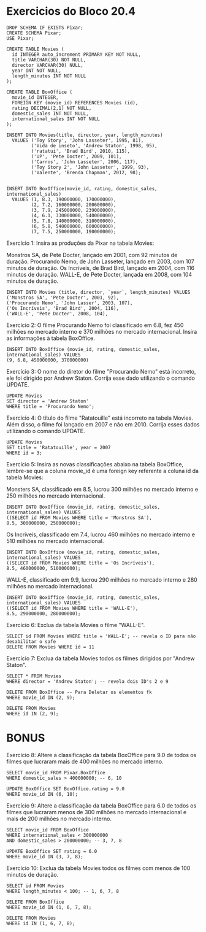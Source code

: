 # Exercicios do Bloco 20.4
```
DROP SCHEMA IF EXISTS Pixar;
CREATE SCHEMA Pixar;
USE Pixar;

CREATE TABLE Movies (
  id INTEGER auto_increment PRIMARY KEY NOT NULL,
  title VARCHAR(30) NOT NULL,
  director VARCHAR(30) NULL,
  year INT NOT NULL,
  length_minutes INT NOT NULL
);

CREATE TABLE BoxOffice (
  movie_id INTEGER,
  FOREIGN KEY (movie_id) REFERENCES Movies (id),
  rating DECIMAL(2,1) NOT NULL,
  domestic_sales INT NOT NULL,
  international_sales INT NOT NULL
);

INSERT INTO Movies(title, director, year, length_minutes)
  VALUES ('Toy Story', 'John Lasseter', 1995, 81),
         ('Vida de inseto', 'Andrew Staton', 1998, 95),
         ('ratatui', 'Brad Bird', 2010, 115),
         ('UP', 'Pete Docter', 2009, 101),
         ('Carros', 'John Lasseter', 2006, 117),
         ('Toy Story 2', 'John Lasseter', 1999, 93),
         ('Valente', 'Brenda Chapman', 2012, 98);


INSERT INTO BoxOffice(movie_id, rating, domestic_sales, international_sales)
  VALUES (1, 8.3, 190000000, 170000000),
         (2, 7.2, 160000000, 200600000),
         (3, 7.9, 245000000, 239000000),
         (4, 6.1, 330000000, 540000000),
         (5, 7.8, 140000000, 310000000),
         (6, 5.8, 540000000, 600000000),
         (7, 7.5, 250000000, 190000000);
```
Exercício 1: Insira as produções da Pixar na tabela Movies:

Monstros SA, de Pete Docter, lançado em 2001, com 92 minutos de duração.
Procurando Nemo, de John Lasseter, lançado em 2003, com 107 minutos de duração.
Os Incríveis, de Brad Bird, lançado em 2004, com 116 minutos de duração.
WALL-E, de Pete Docter, lançada em 2008, com 104 minutos de duração.

```
INSERT INTO Movies (title, director, `year`, length_minutes) VALUES
('Monstros SA', 'Pete Docter', 2001, 92),
('Procurando Nemo', 'John Lasser', 2003, 107),
('Os Incríveis', 'Brad Bird', 2004, 116),
('WALL-E', 'Pete Docter', 2008, 104),
```
Exercício 2: O filme Procurando Nemo foi classificado em 6.8, fez 450 milhões no mercado interno e 370 milhões no mercado internacional. Insira as informações à tabela BoxOffice.
```
INSERT INTO BoxOffice (movie_id, rating, domestic_sales, international_sales) VALUES
(9, 6.8, 450000000, 370000000)
```
Exercício 3: O nome do diretor do filme "Procurando Nemo" está incorreto, ele foi dirigido por Andrew Staton. Corrija esse dado utilizando o comando UPDATE.
```
UPDATE Movies
SET director = 'Andrew Staton'
WHERE title = 'Procurando Nemo';
```
Exercício 4: O título do filme "Ratatouille" está incorreto na tabela Movies. Além disso, o filme foi lançado em 2007 e não em 2010. Corrija esses dados utilizando o comando UPDATE.
```
UPDATE Movies
SET title = 'Ratatouille', year = 2007
WHERE id = 3;
```
Exercício 5: Insira as novas classificações abaixo na tabela BoxOffice, lembre-se que a coluna movie_id é uma foreign key referente a coluna id da tabela Movies:

Monsters SA, classificado em 8.5, lucrou 300 milhões no mercado interno e 250 milhões no mercado internacional.
```
INSERT INTO BoxOffice (movie_id, rating, domestic_sales, international_sales) VALUES
((SELECT id FROM Movies WHERE title = 'Monstros SA'),
8.5, 300000000, 250000000);
```
Os Incríveis, classificado em 7.4, lucrou 460 milhões no mercado interno e 510 milhões no mercado internacional.
```
INSERT INTO BoxOffice (movie_id, rating, domestic_sales, international_sales) VALUES
((SELECT id FROM Movies WHERE title = 'Os Incríveis'),
8.5, 460000000, 510000000);
```
WALL-E, classificado em 9.9, lucrou 290 milhões no mercado interno e 280 milhões no mercado internacional.
```
INSERT INTO BoxOffice (movie_id, rating, domestic_sales, international_sales) VALUES
((SELECT id FROM Movies WHERE title = 'WALL-E'),
8.5, 290000000, 280000000);
```
Exercício 6: Exclua da tabela Movies o filme "WALL-E".
```
SELECT id FROM Movies WHERE title = 'WALL-E'; -- revela o ID para não desabilitar o safe
DELETE FROM Movies WHERE id = 11
```
Exercício 7: Exclua da tabela Movies todos os filmes dirigidos por "Andrew Staton".
```
SELECT * FROM Movies
WHERE director = 'Andrew Staton'; -- revela dois ID's 2 e 9

DELETE FROM BoxOffice -- Para Deletar os elementos fk
WHERE movie_id IN (2, 9);

DELETE FROM Movies
WHERE id IN (2, 9);
```

# BONUS

Exercício 8: Altere a classificação da tabela BoxOffice para 9.0 de todos os filmes que lucraram mais de 400 milhões no mercado interno.
```
SELECT movie_id FROM Pixar.BoxOffice
WHERE domestic_sales > 400000000; -- 6, 10

UPDATE BoxOffice SET BoxOffice.rating = 9.0
WHERE movie_id IN (6, 10);
```
Exercício 9: Altere a classificação da tabela BoxOffice para 6.0 de todos os filmes que lucraram menos de 300 milhões no mercado internacional e mais de 200 milhões no mercado interno.
```
SELECT movie_id FROM BoxOffice
WHERE international_sales < 300000000
AND domestic_sales > 200000000; -- 3, 7, 8

UPDATE BoxOffice SET rating = 6.0
WHERE movie_id IN (3, 7, 8);
```
Exercício 10: Exclua da tabela Movies todos os filmes com menos de 100 minutos de duração.
```
SELECT id FROM Movies
WHERE length_minutes < 100; -- 1, 6, 7, 8

DELETE FROM BoxOffice
WHERE movie_id IN (1, 6, 7, 8);

DELETE FROM Movies
WHERE id IN (1, 6, 7, 8);
```